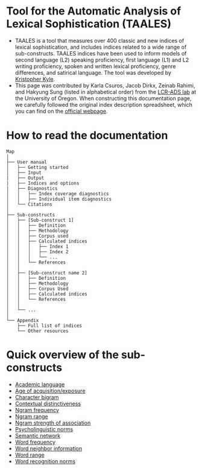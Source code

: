 
# Tool for the Automatic Analysis of Lexical Sophistication (TAALES)

- TAALES is a tool that measures over 400 classic and new indices of lexical sophistication, and includes indices related to a wide range of sub-constructs. TAALES indices have been used to inform models of second language (L2) speaking proficiency, first language (L1) and L2 writing proficiency, spoken and written lexical proficiency, genre differences, and satirical language. The tool was developed by <a href="https://kristopherkyle.github.io/professional-webpage/" class="tag" target="_blank">Kristopher Kyle</a>.
- This page was contributed by Karla Csuros, Jacob Dirkx, Zeinab Rahimi, and Hakyung Sung (listed in alphabetical order) from the <a href="https://lcr-ads-lab.github.io/LCR-ADS-Home/" class="tag" target="_blank">LCR-ADS lab</a> at the University of Oregon. When constructing this documentation page, we carefully followed the original index description spreadsheet, which you can find on the <a href="https://www.linguisticanalysistools.org/taales.html" class="tag" target="_blank">official webpage</a>.

# How to read the documentation

```text
Map
│
├── User manual
│   ├── Getting started
│   ├── Input
|   ├── Output
|   ├── Indices and options
|   ├── Diagnostics
│   │   ├── Index coverage diagnostics
│   │   ├── Individual item diagnostics   
│   └── Citations
│
├── Sub-constructs
│   ├── [Sub-construct 1]
│   │   ├── Definition
│   │   ├── Methodology
│   │   ├── Corpus used
│   │   ├── Calculated indices
│   │   │   ├── Index 1
│   │   │   ├── Index 2
│   │   │   └── ...
│   │   └── References
│   │
│   ├── [Sub-construct name 2]
│   │   ├── Definition
│   │   ├── Methodology
│   │   ├── Corpus Used
│   │   ├── Calculated indices
│   │   └── References
│   │
│   └── ...
│
└── Appendix
    ├── Full list of indices
    └── Other resources
```

# Quick overview of the sub-constructs
- [Academic language](./2_academic%20language/)
- [Age of acquisition/exposure](./3_age%20of%20acquisition/)
- [Character bigram](./4_character%20bigram/)
- [Contextual distinctiveness](./5_contextual%20distinctiveness/)
- [Ngram frequency](./6_ngram%20frequency/)
- [Ngram range](./7_ngram%20range/)
- [Ngram strength of association](./8_ngram%20strength%20association/)
- [Psycholinguistic norms](./9_psycholinguistic%20norms/)
- [Semantic network](./10_semantic%20network/)
- [Word frequency](./11_word%20frequency/)
- [Word neighbor information](./12_word%20neighbor%20information/)
- [Word range](./13_word%20range/)
- [Word recognition norms](./14_word%20recognition%20norms/)
